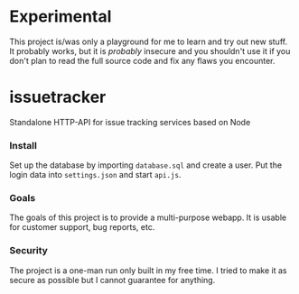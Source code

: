 # Experimental
This project is/was only a playground for me to learn and try out new stuff.
It probably works, but it is *probably* insecure and you shouldn't use it if
you don't plan to read the full source code and fix any flaws you encounter.


# issuetracker
Standalone HTTP-API for issue tracking services based on Node

### Install
Set up the database by importing `database.sql` and create a user.
Put the login data into `settings.json` and start `api.js`.



### Goals
The goals of this project is to provide a multi-purpose webapp.
It is usable for customer support, bug reports, etc.



### Security
The project is a one-man run only built in my free time.
I tried to make it as secure as possible but I cannot guarantee for anything.
